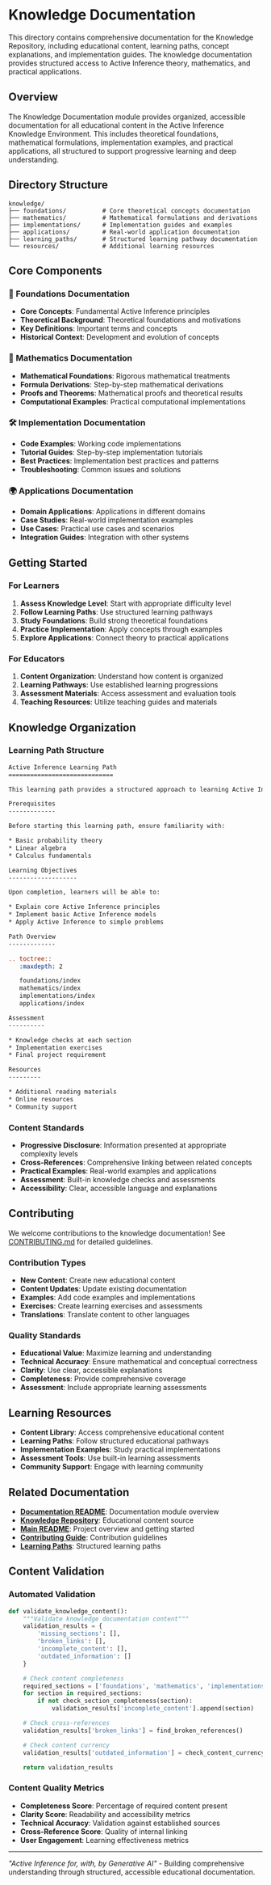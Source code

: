 # Knowledge Documentation

This directory contains comprehensive documentation for the Knowledge Repository, including educational content, learning paths, concept explanations, and implementation guides. The knowledge documentation provides structured access to Active Inference theory, mathematics, and practical applications.

## Overview

The Knowledge Documentation module provides organized, accessible documentation for all educational content in the Active Inference Knowledge Environment. This includes theoretical foundations, mathematical formulations, implementation examples, and practical applications, all structured to support progressive learning and deep understanding.

## Directory Structure

```
knowledge/
├── foundations/          # Core theoretical concepts documentation
├── mathematics/          # Mathematical formulations and derivations
├── implementations/      # Implementation guides and examples
├── applications/         # Real-world application documentation
├── learning_paths/       # Structured learning pathway documentation
└── resources/            # Additional learning resources
```

## Core Components

### 🧠 Foundations Documentation
- **Core Concepts**: Fundamental Active Inference principles
- **Theoretical Background**: Theoretical foundations and motivations
- **Key Definitions**: Important terms and concepts
- **Historical Context**: Development and evolution of concepts

### 📐 Mathematics Documentation
- **Mathematical Foundations**: Rigorous mathematical treatments
- **Formula Derivations**: Step-by-step mathematical derivations
- **Proofs and Theorems**: Mathematical proofs and theoretical results
- **Computational Examples**: Practical computational implementations

### 🛠️ Implementation Documentation
- **Code Examples**: Working code implementations
- **Tutorial Guides**: Step-by-step implementation tutorials
- **Best Practices**: Implementation best practices and patterns
- **Troubleshooting**: Common issues and solutions

### 🌍 Applications Documentation
- **Domain Applications**: Applications in different domains
- **Case Studies**: Real-world implementation examples
- **Use Cases**: Practical use cases and scenarios
- **Integration Guides**: Integration with other systems

## Getting Started

### For Learners
1. **Assess Knowledge Level**: Start with appropriate difficulty level
2. **Follow Learning Paths**: Use structured learning pathways
3. **Study Foundations**: Build strong theoretical foundations
4. **Practice Implementation**: Apply concepts through examples
5. **Explore Applications**: Connect theory to practical applications

### For Educators
1. **Content Organization**: Understand how content is organized
2. **Learning Pathways**: Use established learning progressions
3. **Assessment Materials**: Access assessment and evaluation tools
4. **Teaching Resources**: Utilize teaching guides and materials

## Knowledge Organization

### Learning Path Structure
```rst
Active Inference Learning Path
=============================

This learning path provides a structured approach to learning Active Inference.

Prerequisites
-------------

Before starting this learning path, ensure familiarity with:

* Basic probability theory
* Linear algebra
* Calculus fundamentals

Learning Objectives
-------------------

Upon completion, learners will be able to:

* Explain core Active Inference principles
* Implement basic Active Inference models
* Apply Active Inference to simple problems

Path Overview
-------------

.. toctree::
   :maxdepth: 2

   foundations/index
   mathematics/index
   implementations/index
   applications/index

Assessment
----------

* Knowledge checks at each section
* Implementation exercises
* Final project requirement

Resources
---------

* Additional reading materials
* Online resources
* Community support
```

### Content Standards
- **Progressive Disclosure**: Information presented at appropriate complexity levels
- **Cross-References**: Comprehensive linking between related concepts
- **Practical Examples**: Real-world examples and applications
- **Assessment**: Built-in knowledge checks and assessments
- **Accessibility**: Clear, accessible language and explanations

## Contributing

We welcome contributions to the knowledge documentation! See [CONTRIBUTING.md](../../CONTRIBUTING.md) for detailed guidelines.

### Contribution Types
- **New Content**: Create new educational content
- **Content Updates**: Update existing documentation
- **Examples**: Add code examples and implementations
- **Exercises**: Create learning exercises and assessments
- **Translations**: Translate content to other languages

### Quality Standards
- **Educational Value**: Maximize learning and understanding
- **Technical Accuracy**: Ensure mathematical and conceptual correctness
- **Clarity**: Use clear, accessible explanations
- **Completeness**: Provide comprehensive coverage
- **Assessment**: Include appropriate learning assessments

## Learning Resources

- **Content Library**: Access comprehensive educational content
- **Learning Paths**: Follow structured educational pathways
- **Implementation Examples**: Study practical implementations
- **Assessment Tools**: Use built-in learning assessments
- **Community Support**: Engage with learning community

## Related Documentation

- **[Documentation README](../README.md)**: Documentation module overview
- **[Knowledge Repository](../../knowledge/)**: Educational content source
- **[Main README](../../README.md)**: Project overview and getting started
- **[Contributing Guide](../../CONTRIBUTING.md)**: Contribution guidelines
- **[Learning Paths](../../knowledge/learning_paths.json)**: Structured learning paths

## Content Validation

### Automated Validation
```python
def validate_knowledge_content():
    """Validate knowledge documentation content"""
    validation_results = {
        'missing_sections': [],
        'broken_links': [],
        'incomplete_content': [],
        'outdated_information': []
    }

    # Check content completeness
    required_sections = ['foundations', 'mathematics', 'implementations']
    for section in required_sections:
        if not check_section_completeness(section):
            validation_results['incomplete_content'].append(section)

    # Check cross-references
    validation_results['broken_links'] = find_broken_references()

    # Check content currency
    validation_results['outdated_information'] = check_content_currency()

    return validation_results
```

### Content Quality Metrics
- **Completeness Score**: Percentage of required content present
- **Clarity Score**: Readability and accessibility metrics
- **Technical Accuracy**: Validation against established sources
- **Cross-Reference Score**: Quality of internal linking
- **User Engagement**: Learning effectiveness metrics

---

*"Active Inference for, with, by Generative AI"* - Building comprehensive understanding through structured, accessible educational documentation.



